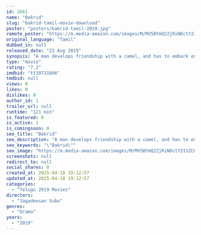 ```yaml
---
id: 2661
name: "Bakrid"
slug: "bakrid-tamil-movie-download"
poster: "posters/bakrid-tamil-2019.jpg"
remote_poster: "https://m.media-amazon.com/images/M/MV5BYmQ2ZjRiNDctY2I1ZC00YzZiLTgxZGEtZjhiY2U2MmIzODg1XkEyXkFqcGc@._V1_SX300.jpg"
original_language: "Tamil"
dubbed_in: null
released_date: "23 Aug 2019"
synopsis: "A man develops friendship with a camel, and has to embark on a journey with the animal."
type: "movie"
rating: "7.2"
imdbid: "tt10731866"
tmdbid: null
views: 0
likes: 0
dislikes: 0
author_id: 1
trailer_url: null
runtime: "121 min"
is_featured: 0
is_active: 1
is_comingsoon: 0
seo_title: "Bakrid"
seo_description: "A man develops friendship with a camel, and has to embark on a journey with the animal."
seo_keywords: "\"Bakrid\""
seo_image: "https://m.media-amazon.com/images/M/MV5BYmQ2ZjRiNDctY2I1ZC00YzZiLTgxZGEtZjhiY2U2MmIzODg1XkEyXkFqcGc@._V1_SX300.jpg"
screenshots: null
redirect_to: null
social_shares: 0
created_at: 2025-04-10 19:12:57
updated_at: 2025-04-10 19:12:57
categories:
  - "Telugu 2019 Movies"
directors:
  - "Jagadeesan Subu"
genres:
  - "Drama"
years:
  - "2019"
---
```

